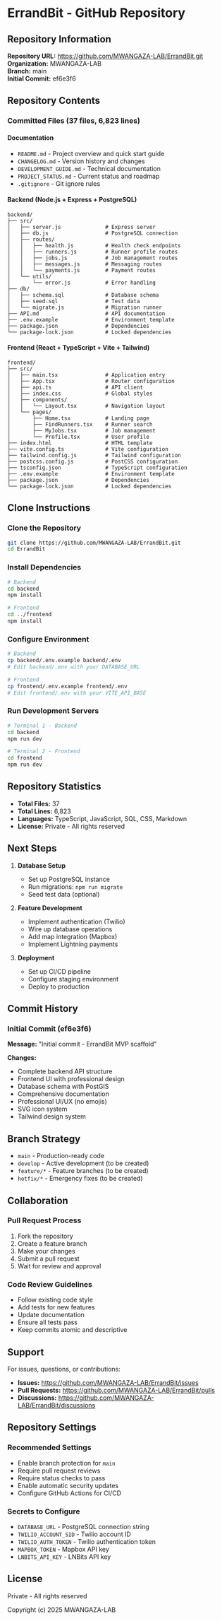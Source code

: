 # ErrandBit - GitHub Repository

## Repository Information

**Repository URL:** https://github.com/MWANGAZA-LAB/ErrandBit.git  
**Organization:** MWANGAZA-LAB  
**Branch:** main  
**Initial Commit:** ef6e3f6

## Repository Contents

### Committed Files (37 files, 6,823 lines)

#### Documentation
- `README.md` - Project overview and quick start guide
- `CHANGELOG.md` - Version history and changes
- `DEVELOPMENT_GUIDE.md` - Technical documentation
- `PROJECT_STATUS.md` - Current status and roadmap
- `.gitignore` - Git ignore rules

#### Backend (Node.js + Express + PostgreSQL)
```
backend/
├── src/
│   ├── server.js              # Express server
│   ├── db.js                  # PostgreSQL connection
│   ├── routes/
│   │   ├── health.js          # Health check endpoints
│   │   ├── runners.js         # Runner profile routes
│   │   ├── jobs.js            # Job management routes
│   │   ├── messages.js        # Messaging routes
│   │   └── payments.js        # Payment routes
│   └── utils/
│       └── error.js           # Error handling
├── db/
│   ├── schema.sql             # Database schema
│   ├── seed.sql               # Test data
│   └── migrate.js             # Migration runner
├── API.md                     # API documentation
├── .env.example               # Environment template
├── package.json               # Dependencies
└── package-lock.json          # Locked dependencies
```

#### Frontend (React + TypeScript + Vite + Tailwind)
```
frontend/
├── src/
│   ├── main.tsx               # Application entry
│   ├── App.tsx                # Router configuration
│   ├── api.ts                 # API client
│   ├── index.css              # Global styles
│   ├── components/
│   │   └── Layout.tsx         # Navigation layout
│   └── pages/
│       ├── Home.tsx           # Landing page
│       ├── FindRunners.tsx    # Runner search
│       ├── MyJobs.tsx         # Job management
│       └── Profile.tsx        # User profile
├── index.html                 # HTML template
├── vite.config.ts             # Vite configuration
├── tailwind.config.js         # Tailwind configuration
├── postcss.config.js          # PostCSS configuration
├── tsconfig.json              # TypeScript configuration
├── .env.example               # Environment template
├── package.json               # Dependencies
└── package-lock.json          # Locked dependencies
```

## Clone Instructions

### Clone the Repository
```bash
git clone https://github.com/MWANGAZA-LAB/ErrandBit.git
cd ErrandBit
```

### Install Dependencies
```bash
# Backend
cd backend
npm install

# Frontend
cd ../frontend
npm install
```

### Configure Environment
```bash
# Backend
cp backend/.env.example backend/.env
# Edit backend/.env with your DATABASE_URL

# Frontend
cp frontend/.env.example frontend/.env
# Edit frontend/.env with your VITE_API_BASE
```

### Run Development Servers
```bash
# Terminal 1 - Backend
cd backend
npm run dev

# Terminal 2 - Frontend
cd frontend
npm run dev
```

## Repository Statistics

- **Total Files:** 37
- **Total Lines:** 6,823
- **Languages:** TypeScript, JavaScript, SQL, CSS, Markdown
- **License:** Private - All rights reserved

## Next Steps

1. **Database Setup**
   - Set up PostgreSQL instance
   - Run migrations: `npm run migrate`
   - Seed test data (optional)

2. **Feature Development**
   - Implement authentication (Twilio)
   - Wire up database operations
   - Add map integration (Mapbox)
   - Implement Lightning payments

3. **Deployment**
   - Set up CI/CD pipeline
   - Configure staging environment
   - Deploy to production

## Commit History

### Initial Commit (ef6e3f6)
**Message:** "Initial commit - ErrandBit MVP scaffold"

**Changes:**
- Complete backend API structure
- Frontend UI with professional design
- Database schema with PostGIS
- Comprehensive documentation
- Professional UI/UX (no emojis)
- SVG icon system
- Tailwind design system

## Branch Strategy

- `main` - Production-ready code
- `develop` - Active development (to be created)
- `feature/*` - Feature branches (to be created)
- `hotfix/*` - Emergency fixes (to be created)

## Collaboration

### Pull Request Process
1. Fork the repository
2. Create a feature branch
3. Make your changes
4. Submit a pull request
5. Wait for review and approval

### Code Review Guidelines
- Follow existing code style
- Add tests for new features
- Update documentation
- Ensure all tests pass
- Keep commits atomic and descriptive

## Support

For issues, questions, or contributions:
- **Issues:** https://github.com/MWANGAZA-LAB/ErrandBit/issues
- **Pull Requests:** https://github.com/MWANGAZA-LAB/ErrandBit/pulls
- **Discussions:** https://github.com/MWANGAZA-LAB/ErrandBit/discussions

## Repository Settings

### Recommended Settings
- Enable branch protection for `main`
- Require pull request reviews
- Require status checks to pass
- Enable automatic security updates
- Configure GitHub Actions for CI/CD

### Secrets to Configure
- `DATABASE_URL` - PostgreSQL connection string
- `TWILIO_ACCOUNT_SID` - Twilio account ID
- `TWILIO_AUTH_TOKEN` - Twilio authentication token
- `MAPBOX_TOKEN` - Mapbox API key
- `LNBITS_API_KEY` - LNBits API key

## License

Private - All rights reserved

Copyright (c) 2025 MWANGAZA-LAB
